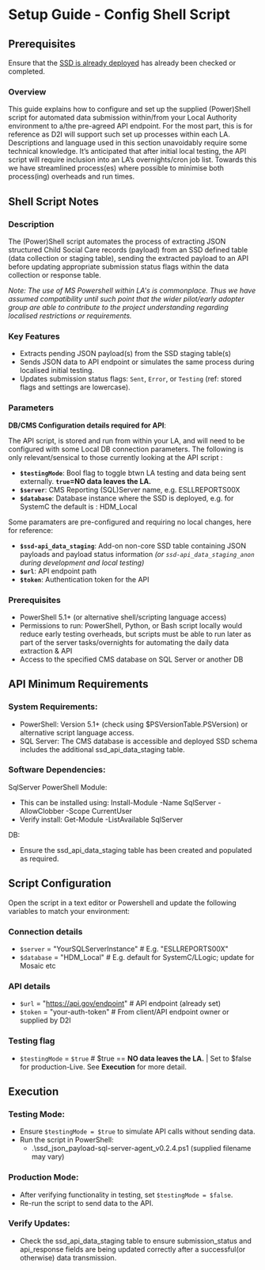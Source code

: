 # Setup Guide - Config Shell Script

## Prerequisites
Ensure that the [SSD is already deployed](deploy_ssd.md) has already been checked or completed.

### **Overview**

This guide explains how to configure and set up the supplied (Power)Shell script for automated data submission within/from your Local Authority environment to a/the pre-agreed API endpoint. For the most part, this is for reference as D2I will support such set up processes within each LA. Descriptions and language used in this section unavoidably require some technical knowledge. It’s anticipated that after initial local testing, the API script will require inclusion into an LA’s overnights/cron job list. Towards this we have streamlined process(es) where possible to minimise both process(ing) overheads and run times.

## Shell Script Notes

### **Description**

The (Power)Shell script automates the process of extracting JSON structured Child Social Care records (payload) from an SSD defined table (data collection or staging table), sending the extracted payload to an API before updating appropriate submission status flags within the data collection or response table. 

_Note: The use of MS Powershell within LA's is commonplace. Thus we have assumed compatibility until such point that the wider pilot/early adopter group are able to contribute to the project understanding regarding localised restrictions or requirements._

### **Key Features**

- Extracts pending JSON payload(s) from the SSD staging table(s)
- Sends JSON data to API endpoint or simulates the same process during localised initial testing.
- Updates submission status flags: `Sent`, `Error`, or `Testing` (ref: stored flags and settings are lowercase).

### **Parameters**

**DB/CMS Configuration details required for API**:

 The API script, is stored and run from within your LA, and will need to be configured with some Local DB connection parameters. The following is only relevant/sensical to those currently looking at the API script  :

- **`$testingMode`**: Bool flag to toggle btwn LA testing and data being sent externally. **`true`=NO data leaves the LA.** 
- **`$server`**: CMS Reporting (SQL)Server name, e.g. ESLLREPORTS00X
- **`$database`**: Database instance where the SSD is deployed, e.g. for SystemC the default is : HDM_Local

Some paramaters are pre-configured and requiring no local changes, here for reference:

- **`$ssd-api_data_staging`**: Add-on non-core SSD table containing JSON payloads and payload status information
  *(or `ssd-api_data_staging_anon` during development and local testing)*
- **`$url`**: API endpoint path
- **`$token`**: Authentication token for the API

### **Prerequisites**

-	PowerShell 5.1+ (or alternative shell/scripting language access)
-	Permissions to run: PowerShell, Python, or Bash script locally would reduce early testing overheads, but scripts must be able to run later as part of the server tasks/overnights for automating the daily data extraction & API
-	Access to the specified CMS database on SQL Server or another DB



## **API Minimum Requirements**

### **System Requirements:**

 - PowerShell: Version 5.1+ (check using $PSVersionTable.PSVersion) or alternative script language access.
 - SQL Server: The CMS database is accessible and deployed SSD schema includes the additional ssd_api_data_staging table.


### **Software Dependencies:**

SqlServer PowerShell Module:
 - This can be installed using: Install-Module -Name SqlServer -AllowClobber -Scope CurrentUser
 - Verify install:  Get-Module -ListAvailable SqlServer

DB: 
 - Ensure the ssd_api_data_staging table has been created and populated as required.




## **Script Configuration**
Open the script in a text editor or Powershell and update the following variables to match your environment:

### **Connection details**
 - `$server` = "YourSQLServerInstance"   # E.g. "ESLLREPORTS00X"
 - `$database` = "HDM_Local"             # E.g. default for SystemC/LLogic; update for Mosaic etc

### **API details**
 - `$url` = "https://api.gov/endpoint"   # API endpoint (already set)
 - `$token` = "your-auth-token"          # From client/API endpoint owner or supplied by D2I

### **Testing flag**
 - `$testingMode` = `$true`                # $true == **NO data leaves the LA.** | Set to $false for production-Live. See **Execution** for more detail. 




## **Execution**

### Testing Mode:

 - Ensure `$testingMode = $true` to simulate API calls without sending data.
 - Run the script in PowerShell:
   - .\ssd_json_payload-sql-server-agent_v0.2.4.ps1 (supplied filename may vary)

### Production Mode:

 - After verifying functionality in testing, set `$testingMode = $false`.
 - Re-run the script to send data to the API.
 
### Verify Updates:

 - Check the ssd_api_data_staging table to ensure submission_status and api_response fields are being updated correctly after a successful(or otherwise) data transmission. 




